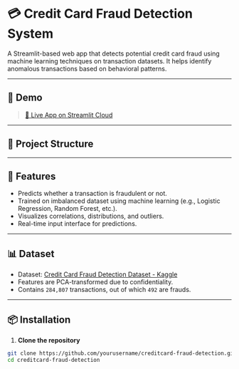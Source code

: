 # 💳 Credit Card Fraud Detection System

A Streamlit-based web app that detects potential credit card fraud using machine learning techniques on transaction datasets. It helps identify anomalous transactions based on behavioral patterns.

---

## 🚀 Demo

> [🔗 Live App on Streamlit Cloud](https://your-streamlit-app-url.streamlit.app)

---

## 📂 Project Structure
---

## 🧠 Features

- Predicts whether a transaction is fraudulent or not.
- Trained on imbalanced dataset using machine learning (e.g., Logistic Regression, Random Forest, etc.).
- Visualizes correlations, distributions, and outliers.
- Real-time input interface for predictions.

---

## 📊 Dataset

- Dataset: [Credit Card Fraud Detection Dataset - Kaggle](https://www.kaggle.com/mlg-ulb/creditcardfraud)
- Features are PCA-transformed due to confidentiality.
- Contains `284,807` transactions, out of which `492` are frauds.

---

## 📦 Installation

1. **Clone the repository**
```bash
git clone https://github.com/yourusername/creditcard-fraud-detection.git
cd creditcard-fraud-detection

